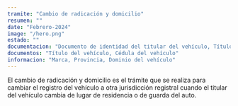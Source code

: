 ```yaml
---
tramite: "Cambio de radicación y domicilio"
resumen: ""
date: "Febrero-2024"
image: "/hero.png"
estado: ""
documentacion: "Documento de identidad del titular del vehículo, Título y cédula del vehículo, Acreditación del cambio de domicilio, Constancia de CUIT o CUIL del titular, Comprobantes de pago de impuestos provinciales o municipales a la radicación de automotores"
documentos: "Título del vehículo, Cédula del vehículo"
informacion: "Marca, Provincia, Dominio del vehículo"
---
```


El cambio de radicación y domicilio es el trámite que se realiza para cambiar el registro del vehículo a otra jurisdicción registral cuando el titular del vehículo cambia de lugar de residencia o de guarda del auto.
<!-- El cambio de radicación se realiza cuando el vehículo se radica en otra jurisdicción registral. -->